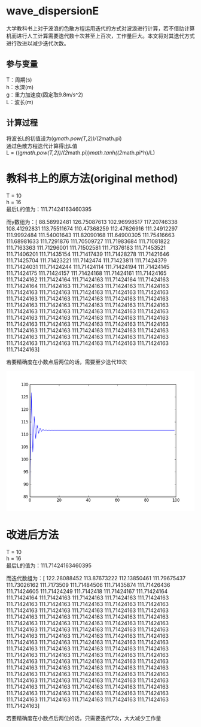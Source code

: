 # wave_dispersionE
大学教科书上对于波浪的色散方程运用迭代的方式对波浪进行计算，若不借助计算机而进行人工计算需要迭代数十次甚至上百次，工作量巨大。本文将对其迭代方式进行改进以减少迭代次数。

参与变量
--------------------------
T：周期(s)\
h：水深(m)\
g：重力加速度(固定取9.8m/s^2)\
L：波长(m)

计算过程
--------------------------------
将波长L的初值设为(g*math.pow(T,2))/(2*math.pi)\
通过色散方程迭代计算得出L值\
L = ((g*math.pow(T,2))/(2*math.pi))*math.tanh((2*math.pi*h)/L)


教科书上的原方法(original method)
=========================================
T = 10\
h = 16\
最后L的值为：111.71424163460395

而y数组为：[  88.58992481  126.75087613  102.96998517  117.20746338  108.41292831
  113.75511674  110.47368259  112.47626916  111.24912297  111.9992484
  111.54001643  111.82090168  111.64900305  111.75416663  111.68981633
  111.7291876   111.70509727  111.71983684  111.71081822  111.7163363
  111.71296001  111.71502581  111.71376183  111.71453521  111.71406201
  111.71435154  111.71417439  111.71428278  111.71421646  111.71425704
  111.71423221  111.7142474   111.71423811  111.71424379  111.71424031
  111.71424244  111.71424114  111.71424194  111.71424145  111.71424175
  111.71424157  111.71424168  111.71424161  111.71424165  111.71424162
  111.71424164  111.71424163  111.71424164  111.71424163  111.71424164
  111.71424163  111.71424163  111.71424163  111.71424163  111.71424163
  111.71424163  111.71424163  111.71424163  111.71424163  111.71424163
  111.71424163  111.71424163  111.71424163  111.71424163  111.71424163
  111.71424163  111.71424163  111.71424163  111.71424163  111.71424163
  111.71424163  111.71424163  111.71424163  111.71424163  111.71424163
  111.71424163  111.71424163  111.71424163  111.71424163  111.71424163
  111.71424163  111.71424163  111.71424163  111.71424163  111.71424163
  111.71424163  111.71424163  111.71424163  111.71424163  111.71424163
  111.71424163  111.71424163  111.71424163  111.71424163  111.71424163
  111.71424163  111.71424163  111.71424163  111.71424163  111.71424163]
  
  若要精确度在小数点后两位的话，需要至少迭代19次

![error](https://github.com/classKot/wave_dispersionE/blob/master/original/o_de_fig1.png?raw=true)

改进后方法
======================
T = 10\
h = 16\
最后L的值为：111.71424163460395

而迭代数组为：[ 122.28088452  113.87673222  112.13850461  111.79675437  111.73026162
  111.7173509   111.71484506  111.71435874  111.71426436  111.71424605
  111.71424249  111.7142418   111.71424167  111.71424164  111.71424164
  111.71424163  111.71424163  111.71424163  111.71424163  111.71424163
  111.71424163  111.71424163  111.71424163  111.71424163  111.71424163
  111.71424163  111.71424163  111.71424163  111.71424163  111.71424163
  111.71424163  111.71424163  111.71424163  111.71424163  111.71424163
  111.71424163  111.71424163  111.71424163  111.71424163  111.71424163
  111.71424163  111.71424163  111.71424163  111.71424163  111.71424163
  111.71424163  111.71424163  111.71424163  111.71424163  111.71424163
  111.71424163  111.71424163  111.71424163  111.71424163  111.71424163
  111.71424163  111.71424163  111.71424163  111.71424163  111.71424163
  111.71424163  111.71424163  111.71424163  111.71424163  111.71424163
  111.71424163  111.71424163  111.71424163  111.71424163  111.71424163
  111.71424163  111.71424163  111.71424163  111.71424163  111.71424163
  111.71424163  111.71424163  111.71424163  111.71424163  111.71424163
  111.71424163  111.71424163  111.71424163  111.71424163  111.71424163
  111.71424163  111.71424163  111.71424163  111.71424163  111.71424163
  111.71424163  111.71424163  111.71424163  111.71424163  111.71424163
  111.71424163  111.71424163  111.71424163  111.71424163  111.71424163]
  
  若要精确度在小数点后两位的话，只需要迭代7次，大大减少工作量

